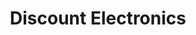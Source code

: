 ---
title: "Discount Electronics"
url: /round-rock/discount-electronics-south-interstate-35/
shop: Elektronik
---